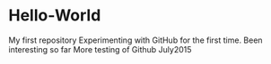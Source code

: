 # Hello-World
My first repository
Experimenting with GitHub for the first time. Been interesting so far
More testing of Github July2015
